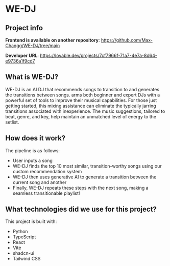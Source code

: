 # WE-DJ

## Project info

**Frontend is available on another repository**: https://github.com/Max-Changg/WE-DJ/tree/main

**Developer URL**: https://lovable.dev/projects/7cf7966f-71a7-4e7a-8d64-e9736a1f9cd7

## What is WE-DJ?

WE-DJ is an AI DJ that recommends songs to transition to and generates the transitions between songs. arms both beginner and expert DJs with a powerful set of tools to improve their musical capabilities. For those just getting started, this mixing assistance can eliminate the typically jarring transitions associated with inexperience. The music suggestions, tailored to beat, genre, and key, help maintain an unmatched level of energy to the setlist.

## How does it work?

The pipeline is as follows:
 - User inputs a song
 - WE-DJ finds the top 10 most similar, transition-worthy songs using our custom recommendation system
 - WE-DJ then uses generative AI to generate a transition between the current song and another
 - Finally, WE-DJ repeats these steps with the next song, making a seamless transitionable playlist!

## What technologies did we use for this project?

This project is built with:

- Python
- TypeScript
- React
- Vite
- shadcn-ui
- Tailwind CSS
